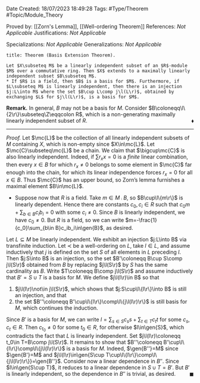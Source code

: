 <div class="topSpace"></div>

Date Created: 18/07/2023 18:49:28
Tags: #Type/Theorem #Topic/Module_Theory

Proved by: [[Zorn's Lemma]], [[Well-ordering Theorem]]
References: <i>Not Applicable</i>
Justifications: <i>Not Applicable</i>

Specializations: <i>Not Applicable</i>
Generalizations: <i>Not Applicable</i>

``` ad-Theorem
title: Theorem (Basis Extension Theorem).

Let $X\subseteq M$ be a linearly independent subset of an $R$-module $M$ over a commutative ring. Then $X$ extends to a maximally linearly independent subset $B\subseteq M$.
* If $R$ is a field, then $B$ is a basis for $M$. Furthermore, if $L\subseteq M$ is linearly independent, then there is an injection $j:L\into M$ where the set $B\cup L\comp j\l(L\r)$, obtained by exchanging $L$ for $j\l(L\r)$, is a basis for $M$.

```

<b>Remark.</b> In general, $B$ may not be a basis for $M$. Consider $B\coloneqq\l\{2\r\}\subseteq\Z\eqqcolon R$, which is a non-generating maximally linearly independent subset of $R$.<span style="float:right;">$\blacklozenge$</span>

---

<i>Proof.</i> Let $\mc{L}$ be the collection of all linearly independent subsets of $M$ containing $X$, which is non-empty since $X\in\mc{L}$. Let $\mc{C}\subseteq\mc{L}$ be a chain. We claim that $\bigcup\mc{C}$ is also linearly independent. Indeed, if $\sum r_xx=0$ is a <i>finite</i> linear combination, then every $x\in B$ for which $r_x\neq0$ belongs to some element in $\mc{C}$ far enough into the chain, for which its linear independence forces $r_x=0$ for all $x\in B$. Thus $\mc{C}$ has an upper bound, so Zorn’s lemma furnishes a maximal element $B\in\mc{L}$.
* Suppose now that $R$ is a field. Take $m\in M\comp B$, so $B\cup\l\{m\r\}$ is linearly dependent. Hence there are constants $c_0,c_i\in R$ such that $c_0m+\sum_{b\in B}c_ib_i=0$ with some $c_i\neq0$. Since $B$ is linearly independent, we have $c_0\neq0$. But $R$ is a field, so we can write $m=-\frac{1}{c_0}\sum_{b\in B}c_ib_i\in\gen{B}$, as desired.

Let $L\subseteq M$ be linearly independent. We exhibit an injection $j:L\into B$ via transfinite induction. Let $\prec$ be a well-ordering on $L$, take $l\in L$, and assume inductively that $j$ is defined on the set $S$ of all elements in $L$ preceding $l$. Then $j:S\into B$ is an injection, so the set $B'\coloneqq B\cup S\comp j\l(S\r)$ obtained from $B$ by replacing $j\l(S\r)$ by $S$ has the same cardinality as $B$. Write $T\coloneqq B\comp j\l(S\r)$ and assume inductively that $B'=S\cup T$ is a basis for $M$. We define $j\l(l\r)\in B$ so that
1. $j\l(l\r)\not\in j\l(S\r)$, which shows that $j:S\cup\l\{l\r\}\into B$ is still an injection, and that
2. the set $B''\coloneqq B'\cup\l\{l\r\}\comp\l\{j\l(l\r)\r\}$ is still basis for $M$, which continues the induction.

Since $B'$ is a basis for $M$, we can write $l=\sum_{s\in S}c_ss+\sum_{t\in T}c_tt$ for some $c_s,c_t\in R$. Then $c_{t_0}\neq0$ for some $t_0\in R$, for otherwise $l\in\gen{S}$, which contradicts the fact that $L$ is linearly independent. Set $j\l(l\r)\coloneqq t_0\in T=B\comp j\l(S\r)$. It remains to show that $B''\coloneqq B'\cup\l\{l\r\}\comp\l\{j\l(l\r)\r\}$ is a basis for $M$. Indeed, $\gen{B''}=M$ since $\gen{B'}=M$ and $j\l(l\r)\in\gen{S\cup T\cup\l\{l\r\}\comp\l\{j\l(l\r)\r\}}=\gen{B''}$. Consider now a linear dependence in $B''$. Since $l\in\gen{S\cup T}$, it reduces to a linear dependence in $S\cup T=B'$. But $B'$ is linearly independent, so the dependence in $B''$ is trivial, as desired.<span style="float:right;">$\blacksquare$</span>
